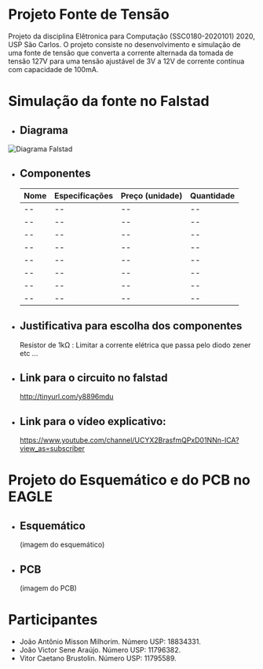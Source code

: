 # Projeto Fonte de Tensão
  Projeto da disciplina Elêtronica para Computação (SSC0180-2020101) 2020, USP São Carlos.
O projeto consiste no desenvolvimento e simulação de uma fonte de tensão que converta a corrente alternada da tomada de tensão 127V  para uma tensão ajustável de 3V a 12V de corrente contínua com capacidade de 100mA.

# Simulação da fonte no Falstad

- ## Diagrama

![Diagrama Falstad](https://user-images.githubusercontent.com/50035537/85180096-f249a400-b258-11ea-9882-2796481ba3f4.png)

- ## Componentes

  | Nome | Especificações | Preço (unidade)| Quantidade | 
  |--|--|--|--|
  |--|--|--|--|
  |--|--|--|--|
  |--|--|--|--|
  |--|--|--|--|
  |--|--|--|--|
  |--|--|--|--|
  |--|--|--|--|
  |--|--|--|--|

- ## Justificativa para escolha dos componentes

  Resistor de 1kΩ : Limitar a corrente elétrica que passa pelo diodo zener 
  etc ...

- ## Link para o circuito no falstad
  http://tinyurl.com/y8896mdu  
- ## Link para o vídeo explicativo:
  https://www.youtube.com/channel/UCYX2BrasfmQPxD01NNn-ICA?view_as=subscriber

# Projeto do Esquemático e do PCB no EAGLE

- ## Esquemático
  (imagem do esquemático)

- ## PCB
  (imagem do PCB)

# Participantes

 - João Antônio Misson Milhorim. Número USP: 18834331.
 - João Victor Sene Araújo. Número USP: 11796382.
 - Vitor Caetano Brustolin. Número USP: 11795589.
